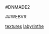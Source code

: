 #DNMADE2

##WEBVR

[textures](https://thiingyx.github.io/vr/demovr_textures.html)
[labyrinthe](http://thiingyx.github.io/vr/WebVR/labyrinthe.html)

